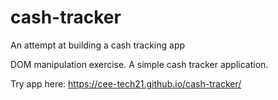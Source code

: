 # cash-tracker
An attempt at building a cash tracking app

DOM manipulation exercise. A simple cash tracker application.

Try app here: https://cee-tech21.github.io/cash-tracker/
